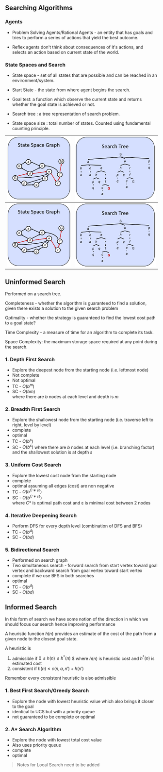 ## Searching Algorithms

### Agents

- Problem Solving Agents/Rational Agents - an entity that has goals and tries to perform a series of actions that yield the best outcome.

- Reflex agents don't think about consequences of it's actions, and selects an action based on current state of the world.

### State Spaces and Search

- State space - set of all states that are possible and can be reached in an environment/system.

- Start State - the state from where agent begins the search.

- Goal test: a function which observe the current state and returns whether the goal state is achieved or not.

- Search tree : a tree representation of search problem.

- State space size : total number of states. Counted using fundamental counting principle.

| ![State space graph](assets/State%20space%20graph.png)  | ![Search tree](assets/Search%20tree.png) |
|-|-|
| ![State Space](assets/State%20space%20graph.png)  | ![Search Tree](assets/Search%20tree.png) |


## Uninformed Search 

Performed on a search tree.

Completeness - whether the algorithm is guaranteed to find a solution, given there exists a solution to the given search problem

Optimality - whether the strategy is guaranteed to find the lowest cost path to a goal state?

Time Complexity - a measure of time for an algorithm to complete its task.

Space Complexity: the maximum storage space required at any point during the search.

### 1. Depth First Search  
- Explore the deepest node from the starting node (i.e. leftmost node)
- Not complete  
- Not optimal  
- TC - $O(b^m)$  
- SC - $O(bm)$  
where there are $b$ nodes at each level and depth is $m$

### 2. Breadth First Search
- Explore the shallowest node from the starting node (i.e. traverse left to right, level by level)
- complete
- optimal
- TC - $O(b^s)$
- SC - $O(b^s)$
where there are $b$ nodes at each level (i.e. branching factor) and the shallowest solution is at depth $s$

### 3. Uniform Cost Search
- Explore the lowest cost node from the starting node
- complete
- optimal assuming all edges (cost) are non negative
- TC - $O(b^{C∗/ε})$  
- SC - $O(b^{C∗/ε})$  
where $C*$ is optimal path cost and ε is minimal cost between 2 nodes

### 4. Iterative Deepening Search
- Perform DFS for every depth level (combination of DFS and BFS)
- TC - $O(b^d)$
- SC - $O(bd)$

### 5. Bidirectional Search  
- Performed on search graph
- Two simultaneous search - forward search from start vertex toward goal vertex and backward search from goal vertex toward start vertex
- complete if we use BFS in both searches
- optimal
- TC - $O(b^d)$
- SC - $O(bd)$


## Informed Search

In this form of search we have some notion of the direction in which we should focus our search hence improving performance

A heuristic function $h(n)$ provides an estimate of the cost of the path from a given node to the closest goal state.

A heuristic is
1. admissible if $0 ≤ h(n) ≤ h^*(n)$ $ where $h(n)$ is heuristic cost and $h^*(n)$ is estimated cost 
2. consistent if $h(n) ≤ c(n,a,n') + h(n')$ 

Remember every consistent heuristic is also admissible

### 1. Best First Search/Greedy Search
- Explore the node with lowest heuristic value which also brings it closer to the goal
- identical to UCS but with a priority queue 
- not guaranteed to be complete or optimal

### 2. A* Search Algorithm
- Explore the node with lowest total cost value 
- Also uses priority queue
- complete
- optimal

> Notes for Local Search need to be added
